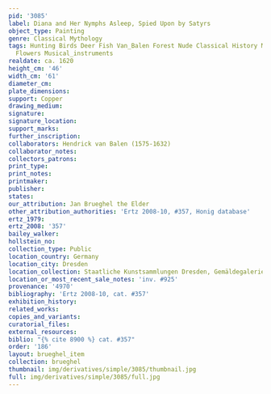 ```yaml
---
pid: '3085'
label: Diana and Her Nymphs Asleep, Spied Upon by Satyrs
object_type: Painting
genre: Classical Mythology
tags: Hunting Birds Deer Fish Van_Balen Forest Nude Classical History Mythological
  Flowers Musical_instruments
realdate: ca. 1620
height_cm: '46'
width_cm: '61'
diameter_cm: 
plate_dimensions: 
support: Copper
drawing_medium: 
signature: 
signature_location: 
support_marks: 
further_inscription: 
collaborators: Hendrick van Balen (1575-1632)
collaborator_notes: 
collectors_patrons: 
print_type: 
print_notes: 
printmaker: 
publisher: 
states: 
our_attribution: Jan Brueghel the Elder
other_attribution_authorities: 'Ertz 2008-10, #357, Honig database'
ertz_1979: 
ertz_2008: '357'
bailey_walker: 
hollstein_no: 
collection_type: Public
location_country: Germany
location_city: Dresden
location_collection: Staatliche Kunstsammlungen Dresden, Gemäldegalerie Alte Meister
location_or_most_recent_sale_notes: 'inv. #925'
provenance: '4970'
bibliography: 'Ertz 2008-10, cat. #357'
exhibition_history: 
related_works: 
copies_and_variants: 
curatorial_files: 
external_resources: 
biblio: "{% cite 8900 %} cat. #357"
order: '186'
layout: brueghel_item
collection: brueghel
thumbnail: img/derivatives/simple/3085/thumbnail.jpg
full: img/derivatives/simple/3085/full.jpg
---
```

